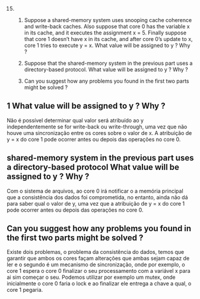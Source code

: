 15. 1. Suppose a shared-memory system uses snooping cache coherence and
write-back caches. Also suppose that core 0 has the variable x in its cache, and it executes the assignment x = 5. Finally suppose that core 1 doesn’t have x in its cache, and after core 0’s update to x, core 1 tries to execute y = x. What value will be assigned to y ? Why ?  

    2. Suppose that the shared-memory system in the previous part uses a
directory-based protocol. What value will be assigned to y ? Why ?
    1.  Can you suggest how any problems you found in the first two parts might be solved ?


## 1 What value will be assigned to y ? Why ?

Não é possível determinar qual valor será atribuído ao y independentemente se for write-back ou write-through, uma vez que não
houve uma sincronização entre os cores sobre o valor de x. A atribuição
de y = x do core 1 pode ocorrer antes ou depois das operações no core 0.


##  shared-memory system in the previous part uses a directory-based protocol What value will be assigned to y ? Why ?

Com o sistema de arquivos, ao core 0 irá notificar o a memória principal que a consistência dos dados foi comprometida, no entanto, ainda não dá
para saber qual o valor de y, uma vez que a atribuição de y = x do core 1 pode ocorrer antes ou depois das operações no core 0.


## Can you suggest how any problems you found in the first two parts might be solved ?

Existe dois problemas, o problema da consistência do dados, temos que garantir que ambos os cores façam alterações que ambas sejam capaz de
ler e o segundo é um mecanismo de sincronização, onde por exemplo, o core 1 espera o core 0 finalizar o seu processamento com a variável x para ai sim começar o seu. Podemos utilizar por exemplo um mutex, onde
inicialmente o core 0 faria o lock e ao finalizar ele entrega a chave a qual, o core 1 pegaria.